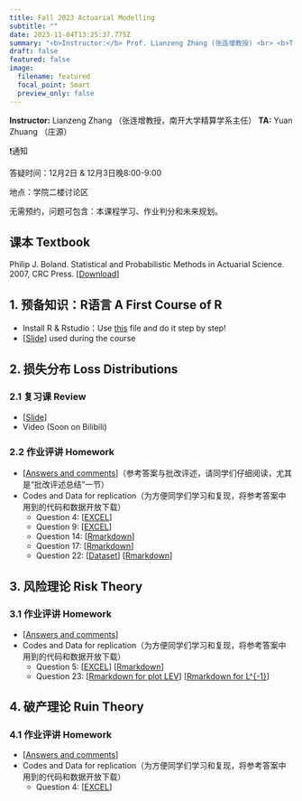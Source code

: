```yaml
---
title: Fall 2023 Actuarial Modelling
subtitle: ""
date: 2023-11-04T13:25:37.775Z
summary: "<b>Instructor:</b> Prof. Lianzeng Zhang (张连增教授) <br> <b>Teaching Assistant:</b> Yuan Zhuang (庄源)"
draft: false
featured: false
image:
  filename: featured
  focal_point: Smart
  preview_only: false
---
```

<b>Instructor:</b> Lianzeng Zhang （张连增教授，南开大学精算学系主任）
<b>TA:</b> Yuan Zhuang （庄源）

<p>&#10071;通知</p>
答疑时间：12月2日 & 12月3日晚8:00-9:00

地点：学院二楼讨论区

无需预约，问题可包含：本课程学习、作业判分和未来规划。

## 课本 Textbook
Philip J. Boland. Statistical and Probabilistic Methods in
Actuarial Science. 2007, CRC Press. [[Download](https://yuanzhuang.xyz/uploads/Actuarial_Modelling/Statistical%20and%20Probabilistic%20Methods%20in%20Actuarial%20Science.pdf)]

## 1. 预备知识：R语言 A First Course of R

* Install R & Rstudio：Use [this](https://yuanzhuang.xyz/uploads/Actuarial_Modelling/Base_R/Install_R.pdf) file and do it step by step!
* [[Slide](https://yuanzhuang.xyz/uploads/Actuarial_Modelling/Base_R/BasicR.pdf)] used during the course

## 2. 损失分布 Loss Distributions
### 2.1 复习课 Review
* [[Slide](https://yuanzhuang.xyz/uploads/Actuarial_Modelling/Chap_2/Review_Actuarial_Modelling_Chap_2.pdf)] 
* Video (Soon on Bilibili)
### 2.2 作业评讲 Homework
* [[Answers and comments](https://yuanzhuang.xyz/uploads/Actuarial_Modelling/Chap_2/Actuarial_Modelling_Answers_Chap_2.pdf)]（参考答案与批改评述，请同学们仔细阅读，尤其是“批改评述总结”一节）
* Codes and Data for replication（为方便同学们学习和复现，将参考答案中用到的代码和数据开放下载）
  * Question 4: [[EXCEL](https://yuanzhuang.xyz/uploads/Actuarial_Modelling/Chap_2/Chap_2_Qusetion_4.xlsx)]
  * Question 9: [[EXCEL](https://yuanzhuang.xyz/uploads/Actuarial_Modelling/Chap_2/Chap_2_Qusetion_9.xlsx)]
  * Question 14: [[Rmarkdown](https://yuanzhuang.xyz/uploads/Actuarial_Modelling/Chap_2/Chap_2_Question_14.Rmd)]
  * Question 17: [[Rmarkdown](https://yuanzhuang.xyz/uploads/Actuarial_Modelling/Chap_2/Chap_2_Question_17.Rmd)]
  * Question 22: [[Dataset](https://yuanzhuang.xyz/uploads/Actuarial_Modelling/Chap_2/Chap_2_Dataset_Theft.xlsx)] [[Rmarkdown](https://yuanzhuang.xyz/uploads/Actuarial_Modelling/Chap_2/Chap_2_Question_22.Rmd)]

## 3. 风险理论 Risk Theory
### 3.1 作业评讲 Homework
* [[Answers and comments](https://yuanzhuang.xyz/uploads/Actuarial_Modelling/Chap_3/Actuarial_Modelling_Answers_Chap_3.pdf)]
* Codes and Data for replication（为方便同学们学习和复现，将参考答案中用到的代码和数据开放下载）
  * Question 5: [[EXCEL](https://yuanzhuang.xyz/uploads/Actuarial_Modelling/Chap_3/Chap_3_Qusetion_5.xlsx)] [[Rmarkdown](https://yuanzhuang.xyz/uploads/Actuarial_Modelling/Chap_3/Chap_3_Question_5.Rmd)]
  * Question 23: [[Rmarkdown for plot LEV](https://yuanzhuang.xyz/uploads/Actuarial_Modelling/Chap_3/Chap_3_Question_23_LEV.Rmd)] [[Rmarkdown for L^{-1}](https://yuanzhuang.xyz/uploads/Actuarial_Modelling/Chap_3/Chap_3_Question_23_M_star.Rmd)]

## 4. 破产理论 Ruin Theory
### 4.1 作业评讲 Homework
* [[Answers and comments](https://yuanzhuang.xyz/uploads/Actuarial_Modelling/Chap_4/Actuarial_Modelling_Answers_Chap_4.pdf)]
* Codes and Data for replication（为方便同学们学习和复现，将参考答案中用到的代码和数据开放下载）
  * Question 4: [[EXCEL](https://yuanzhuang.xyz/uploads/Actuarial_Modelling/Chap_4/Chap_4_Qusetion_4.xlsx)]